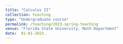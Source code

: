 ```yaml
---
title: "Calculus II"
collection: teaching
type: "Undergraduate course"
permalink: /teaching/2023-spring-teaching
venue: "Florida State University, Math Department"
date:  01-01-2023.
---
```


<!-- This is a description of a teaching experience. You can use markdown like any other post.-->
<!--Heading 1 -->
<!-- ====== -->
